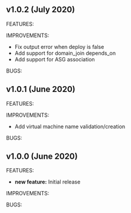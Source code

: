 ## v1.0.2 (July 2020)

FEATURES: 

IMPROVEMENTS:

* Fix output error when deploy is false
* Add support for domain_join depends_on
* Add support for ASG association

BUGS:

## v1.0.1 (June 2020)

FEATURES: 

IMPROVEMENTS:

* Add virtual machine name validation/creation

BUGS:

## v1.0.0 (June 2020)

FEATURES: 
* **new feature:**  Initial release

IMPROVEMENTS:

BUGS:
